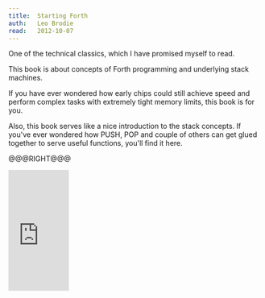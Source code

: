 ```yaml
---
title:	Starting Forth
auth:	Leo Brodie
read:	2012-10-07
---
```






One of the technical classics, which I have promised myself to read.

This book is about concepts of Forth programming and underlying stack
machines.

If you have ever wondered how early chips could still achieve speed and
perform complex tasks with extremely tight memory limits, this book is for
you.

Also, this book serves like a nice introduction to the stack concepts.
If you've ever wondered how PUSH, POP and couple of others can get glued
together to serve useful functions, you'll find it here.

@@@RIGHT@@@

<iframe src="http://rcm.amazon.com/e/cm?lt1=_blank&bc1=FFFFFF&IS2=1&npa=1&bg1=FFFFFF&fc1=000000&lc1=FF0000&t=wojcadamkoszh-20&o=1&p=8&l=as4&m=amazon&f=ifr&ref=ss_til&asins=0138430799" style="width:120px;height:240px;" scrolling="no" marginwidth="0" marginheight="0" frameborder="0"></iframe>

